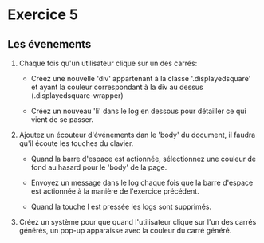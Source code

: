 # Exercice 5

## Les évenements

1. Chaque fois qu'un utilisateur clique sur un des carrés:

    - Créez une nouvelle 'div' appartenant à la classe '.displayedsquare' et ayant la couleur correspondant à la div au dessus (.displayedsquare-wrapper)

    - Créez un nouveau 'li' dans le log en dessous pour détailler ce qui vient de se passer.

2. Ajoutez un écouteur d'événements dan le 'body' du document, il faudra qu'il écoute les touches du clavier.

    - Quand la  barre d'espace est actionnée, sélectionnez une couleur de fond au hasard pour le 'body' de la page.

    - Envoyez un message dans le log chaque fois que la barre d'espace est actionnée à la manière de l'exercice précédent.

    - Quand la touche l est pressée les logs sont supprimés.

3. Créez un système pour que quand l'utilisateur clique sur l'un des carrés générés, un pop-up apparaisse avec la couleur du carré généré.